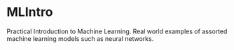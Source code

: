 # MLIntro
Practical Introduction to Machine Learning. Real world examples of assorted machine learning models such as neural networks. 
